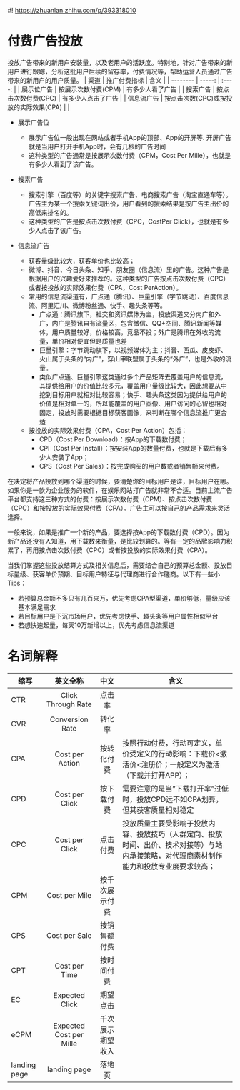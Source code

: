 #! https://zhuanlan.zhihu.com/p/393318010

<!--
 * @Author: your name
 * @Date: 2021-07-26 11:07:40
 * @LastEditTime: 2021-07-26 17:08:50
 * @LastEditors: Please set LastEditors
 * @Description: In User Settings Edit
 * @FilePath: /growth-hacker/docs/互联网运营: 付费广告指标.md
-->



# 付费广告投放


投放广告带来的新用户安装量，以及老用户的活跃度。特别地，针对广告带来的新用户进行跟踪，分析这批用户后续的留存率，付费情况等，帮助运营人员通过广告带来的新用户的用户质量。
| 渠道        | 推广付费指标   |  含义  |
| --------   | -----:  | :----:  |
| 展示位广告      | 按展示次数付费(CPM) |   有多少人看了广告    |
| 搜索广告      |   按点击次数付费(CPC)   |   有多少人点击了广告  |
| 信息流广告       |    按点击次数(CPC)或按投放的实际效果(CPA)    |    |

- 展示广告位
  - 展示广告位一般出现在网站或者手机App的顶部、App的开屏等. 开屏广告就是当用户打开手机App时，会有几秒的广告时间
  - 这种类型的广告通常是按展示次数付费（CPM，Cost Per Mille），也就是有多少人看到了该广告。

- 搜索广告
  - 搜索引擎（百度等）的关键字搜索广告、电商搜索广告（淘宝直通车等）。广告主为某一个搜索关键词出价，用户看到的搜索结果是按广告主出价的高低来排名的。
  - 这种类型的广告是按点击次数付费（CPC，CostPer Click），也就是有多少人点击了该广告。

- 信息流广告
  - 获客量级比较大，获客单价也比较高；
  - 微博、抖音、今日头条、知乎、朋友圈（信息流）里的广告。这种广告是根据用户的兴趣爱好来推荐的。这种类型的广告按点击次数付费（CPC）或者按投放的实际效果付费（CPA，Cost PerAction）。
  - 常用的信息流渠道有，广点通（腾讯）、巨量引擎（字节跳动）、百度信息流、阿里汇川、微博粉丝通、快手、趣头条等等。
    - 广点通：腾讯旗下，社交和资讯媒体为主，投放渠道又分内广和外广，内广是腾讯自有流量区，包含微信、QQ+空间、腾讯新闻等媒体，用户质量较好，价格较高，竞品不投；外广是腾讯在外收的流量，单价相对便宜但是质量也差
    - 巨量引擎：字节跳动旗下，以视频媒体为主；抖音、西瓜、皮皮虾、火山属于头条的“内广”，穿山甲联盟属于头条的“外广”，也是外收的流量。
    - 类似广点通、巨量引擎这类通过多个产品矩阵去覆盖用户的信息流，其提供给用户的价值比较多元，覆盖用户量级比较大，因此想要从中挖到目标用户就相对比较容易；快手、趣头条这类因为提供给用户的价值是相对单一的，所以能覆盖的用户画像、用户访问的心智也相对固定，投放时需要根据目标获客画像，来判断在哪个信息流推广更合适
  -  按投放的实际效果付费（CPA，Cost Per Action）包括：
       - CPD（Cost Per Download）：按App的下载数付费；
      - CPI（Cost Per Install）：按安装App的数量付费，也就是下载后有多少人安装了App；
      - CPS（Cost Per Sales）：按完成购买的用户数或者销售额来付费。


在决定将产品投放到哪个渠道的时候，要清楚你的目标用户是谁，目标用户在哪。如果你是一款为企业服务的软件，在娱乐网站打广告就非常不合适。目前主流广告平台都支持这三种方式的付费：按展示次数付费（CPM）、按点击次数付费（CPC）和按投放的实际效果付费（CPA）。广告主可以按自己的产品需求来灵活选择。

一般来说，如果是推广一个新的产品，要选择按App的下载数付费（CPD）。因为新产品还没有人知道，用下载数来衡量，是比较划算的。等有一定的品牌影响力积累了，再用按点击次数付费（CPC）或者按投放的实际效果付费（CPA）。


当我们掌握这些投放结算方式及相关信息后，需要结合自己的预算总金额、投放目标量级、获客单价预期、目标用户特征与代理商进行合作磋商。以下有一些小Tips：
- 若预算总金额不多只有几百来万，优先考虑CPA型渠道，单价够低，量级应该基本满足需求
- 若目标用户是下沉市场用户，优先考虑快手、趣头条等用户属性相似平台
- 若想快速起量，每天10万新增以上，优先考虑信息流渠道
# 名词解释


| 缩写       | 英文全称   |  中文  |  含义  |
| --------   | :-----:  | :----:  |  --------   |
| CTR   | Click Through Rate |   点击率 |   | 
| CVR     | Conversion Rate |   转化率   |   | 
| CPA      |   Cost per Action   |   按转化付费 | 按照行动付费，行动可定义，单价受定义的行动影响：下载价<激活价<注册价；一般定义为激活（下载并打开APP）； |
| CPD       |    Cost per Click   | 按下载付费   |  需要注意的是当”下载打开率”过低时，投放CPD远不如CPA划算，但其获客质量相对稳定 |
| CPC       |    Cost per Click   | 点击付费   | 投放质量主要受影响于投放内容、投放技巧（人群定向、投放时间、出价、技术对接等）与站内承接策略，对代理商素材制作能力和投放专业度要求较高； |
| CPM |  Cost per Mile| 按千次展示付费| |
| CPS |  Cost per Sale| 按销售额付费| |
| CPT|  Cost per Time| 按时间付费| |
| EC|  Expected Click| 期望点击| |
| eCPM|  Expected Cost per Mille| 千次展示期望收入| |
| landing page|   landing page| 落地页| |

